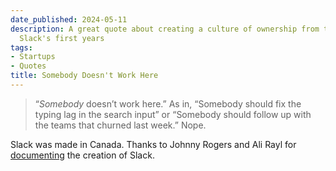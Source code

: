 ```yaml
---
date_published: 2024-05-11
description: A great quote about creating a culture of ownership from the tale of
  Slack's first years
tags:
- Startups
- Quotes
title: Somebody Doesn't Work Here
---
```


> “_Somebody_ doesn’t work here.” As in, “Somebody should fix the typing lag in the search input” or “Somebody should follow up with the teams that churned last week.” Nope.

Slack was made in Canada. Thanks to Johnny Rogers and Ali Rayl for [documenting](https://buildingslack.com/you-asked/) the creation of Slack.